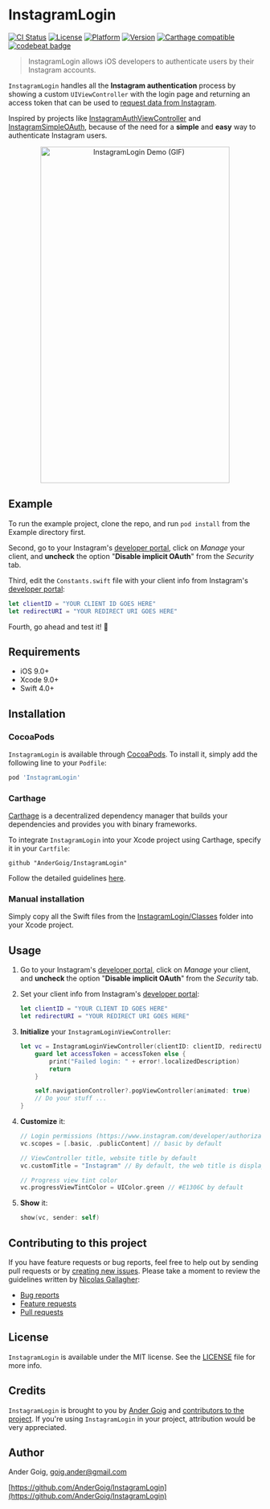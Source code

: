 # InstagramLogin

[![CI Status](http://img.shields.io/travis/AnderGoig/InstagramLogin.svg?style=flat)](https://travis-ci.org/AnderGoig/InstagramLogin)
[![License](https://img.shields.io/cocoapods/l/InstagramLogin.svg?style=flat)](http://cocoapods.org/pods/InstagramLogin)
[![Platform](https://img.shields.io/cocoapods/p/InstagramLogin.svg?style=flat)](http://cocoapods.org/pods/InstagramLogin)
[![Version](https://img.shields.io/cocoapods/v/InstagramLogin.svg?style=flat)](http://cocoapods.org/pods/InstagramLogin)
[![Carthage compatible](https://img.shields.io/badge/Carthage-compatible-4BC51D.svg?style=flat)](https://github.com/Carthage/Carthage)
[![codebeat badge](https://codebeat.co/badges/973c1f62-6fc3-42bd-ae51-013d38cb6da7)](https://codebeat.co/projects/github-com-andergoig-instagramlogin-master)

> InstagramLogin allows iOS developers to authenticate users by their Instagram accounts.

`InstagramLogin` handles all the **Instagram authentication** process by showing a custom `UIViewController` with the login page and returning an access token that can be used to [request data from Instagram](https://www.instagram.com/developer/endpoints/).

Inspired by projects like [InstagramAuthViewController](https://github.com/Isuru-Nanayakkara/InstagramAuthViewController) and [InstagramSimpleOAuth](https://github.com/rbaumbach/InstagramSimpleOAuth), because of the need for a **simple** and **easy** way to authenticate Instagram users.

<p align="center">
<img src="https://raw.githubusercontent.com/AnderGoig/InstagramLogin/master/InstagramLogin-Demo.gif" alt="InstagramLogin Demo (GIF)" width="376" height="668">
</p>

## Example

To run the example project, clone the repo, and run `pod install` from the Example directory first.

Second, go to your Instagram's [developer portal](https://www.instagram.com/developer/clients/manage/), click on _Manage_ your client, and **uncheck** the option "**Disable implicit OAuth**" from the _Security_ tab.

Third, edit the `Constants.swift` file with your client info from Instagram's [developer portal](https://www.instagram.com/developer/clients/manage/):

```swift
let clientID = "YOUR CLIENT ID GOES HERE"
let redirectURI = "YOUR REDIRECT URI GOES HERE"
```

Fourth, go ahead and test it! :rocket:

## Requirements

* iOS 9.0+
* Xcode 9.0+
* Swift 4.0+

## Installation

### CocoaPods

`InstagramLogin` is available through [CocoaPods](http://cocoapods.org). To install
it, simply add the following line to your `Podfile`:

```ruby
pod 'InstagramLogin'
```

### Carthage

[Carthage](https://github.com/Carthage/Carthage) is a decentralized dependency manager that builds your dependencies and provides you with binary frameworks.

To integrate `InstagramLogin` into your Xcode project using Carthage, specify it in your `Cartfile`:

```ogdl
github "AnderGoig/InstagramLogin"
```

Follow the detailed guidelines [here](https://github.com/Carthage/Carthage#if-youre-building-for-ios-tvos-or-watchos).

### Manual installation

Simply copy all the Swift files from the [InstagramLogin/Classes](InstagramLogin/Classes) folder into your Xcode project.

## Usage

1. Go to your Instagram's [developer portal](https://www.instagram.com/developer/clients/manage/), click on _Manage_ your client, and **uncheck** the option "**Disable implicit OAuth**" from the _Security_ tab.

2. Set your client info from Instagram's [developer portal](https://www.instagram.com/developer/clients/manage/):

    ```swift
    let clientID = "YOUR CLIENT ID GOES HERE"
    let redirectURI = "YOUR REDIRECT URI GOES HERE"
    ```

3. **Initialize** your `InstagramLoginViewController`:

    ```swift
    let vc = InstagramLoginViewController(clientID: clientID, redirectURI: redirectURI) { accessToken, error in
        guard let accessToken = accessToken else {
            print("Failed login: " + error!.localizedDescription)
            return
        }

        self.navigationController?.popViewController(animated: true)
        // Do your stuff ...
    }
    ```

4. **Customize** it:

    ```swift
    // Login permissions (https://www.instagram.com/developer/authorization/)
    vc.scopes = [.basic, .publicContent] // basic by default

    // ViewController title, website title by default
    vc.customTitle = "Instagram" // By default, the web title is displayed

    // Progress view tint color
    vc.progressViewTintColor = UIColor.green // #E1306C by default
    ```

5. **Show** it:

    ```swift    
    show(vc, sender: self)
    ```

## Contributing to this project

If you have feature requests or bug reports, feel free to help out by sending pull requests or by [creating new issues](https://github.com/AnderGoig/InstagramLogin/issues/new). Please take a moment to
review the guidelines written by [Nicolas Gallagher](https://github.com/necolas):

* [Bug reports](https://github.com/necolas/issue-guidelines/blob/master/CONTRIBUTING.md#bugs)
* [Feature requests](https://github.com/necolas/issue-guidelines/blob/master/CONTRIBUTING.md#features)
* [Pull requests](https://github.com/necolas/issue-guidelines/blob/master/CONTRIBUTING.md#pull-requests)

## License

`InstagramLogin` is available under the MIT license. See the [LICENSE](LICENSE) file for more info.

## Credits

`InstagramLogin` is brought to you by [Ander Goig](https://github.com/AnderGoig) and [contributors to the project](https://github.com/AnderGoig/InstagramLogin/contributors). If you're using `InstagramLogin` in your project, attribution would be very appreciated.

## Author

Ander Goig, [goig.ander@gmail.com](mailto:goig.ander@gmail.com)

[https://github.com/AnderGoig/InstagramLogin](https://github.com/AnderGoig/InstagramLogin)
